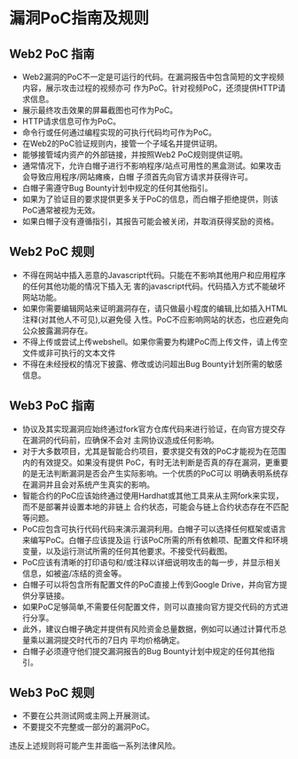 # 漏洞PoC指南及规则

## Web2 PoC 指南

- Web2漏洞的PoC不一定是可运行的代码。在漏洞报告中包含简短的文字视频内容，展示攻击过程的视频亦可 作为PoC。针对视频PoC，还须提供HTTP请求信息。
- 展示最终攻击效果的屏幕截图也可作为PoC。
- HTTP请求信息可作为PoC。
- 命令行或任何通过编程实现的可执行代码均可作为PoC。
- 在Web2的PoC验证规则内，接管一个子域名并提供证明。
- 能够接管域内资产的外部链接，并按照Web2 PoC规则提供证明。
- 通常情况下，允许白帽子进行不影响程序/站点可用性的黑盒测试。如果攻击会导致应用程序/网站瘫痪，白帽 子须首先向官方请求并获得许可。
- 白帽子需遵守Bug Bounty计划中规定的任何其他指引。
- 如果为了验证目的要求提供更多关于PoC的信息，而白帽子拒绝提供，则该PoC通常被视为无效。
- 如果白帽子没有遵循指引，其报告可能会被关闭，并取消获得奖励的资格。

## Web2 PoC 规则

- 不得在网站中插入恶意的Javascript代码。只能在不影响其他用户和应用程序的任何其他功能的情况下插入无 害的javascript代码。代码插入方式不能破坏网站功能。
- 如果你需要编辑网站来证明漏洞存在，请只做最小程度的编辑,比如插入HTML注释(对其他人不可⻅),以避免侵 入性。PoC不应影响网站的状态，也应避免向公众披露漏洞存在。
- 不得上传或尝试上传webshell。如果你需要为构建PoC而上传文件，请上传空文件或非可执行的文本文件
- 不得在未经授权的情况下披露、修改或访问超出Bug Bounty计划所需的敏感信息。

## Web3 PoC 指南

- 协议及其实现漏洞应始终通过fork官方仓库代码来进行验证，在向官方提交存在漏洞的代码前，应确保不会对 主网协议造成任何影响。
- 对于大多数项目，尤其是智能合约项目，要求提交有效的PoC才能视为在范围内的有效提交。如果没有提供 PoC，有时无法判断是否真的存在漏洞，更重要的是无法判断漏洞是否会产生实际影响。一个优质的PoC可以 明确表明系统存在漏洞并且会对系统产生真实的影响。
- 智能合约的PoC应该始终通过使用Hardhat或其他工具来从主网fork来实现，而不是部署并设置本地的非链上 合约状态，可能会与链上合约状态存在不匹配等问题。
- PoC应包含可执行代码代码来演示漏洞利用。白帽子可以选择任何框架或语言来编写PoC。白帽子应该提及运 行该PoC所需的所有依赖项、配置文件和环境变量，以及运行测试所需的任何其他要求。不接受代码截图。
- PoC应该有清晰的打印语句和/或注释以详细说明攻击的每一步，并显示相关信息，如被盗/冻结的资金等。
- 白帽子可以将包含所有配置文件的PoC直接上传到Google Drive，并向官方提供分享链接。
- 如果PoC足够简单,不需要任何配置文件，则可以直接向官方提交代码的方式进行分享。
- 此外，建议白帽子确定并提供有⻛险资金总量数据，例如可以通过计算代币总量乘以漏洞提交时代币的7日内 平均价格确定。
- 白帽子必须遵守他们提交漏洞报告的Bug Bounty计划中规定的任何其他指引。

## Web3 PoC 规则

- 不要在公共测试网或主网上开展测试。
- 不要提交不完整或一部分的漏洞PoC。

违反上述规则将可能产生并面临一系列法律⻛险。
